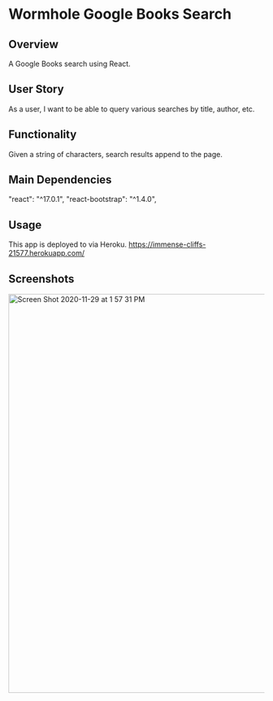 # Wormhole Google Books Search

## Overview

A Google Books search using React.

## User Story

As a user, I want to be able to query various searches by title, author, etc.

## Functionality

Given a string of characters, search results append to the page.

## Main Dependencies

"react": "^17.0.1", "react-bootstrap": "^1.4.0",

## Usage

This app is deployed to via Heroku.
https://immense-cliffs-21577.herokuapp.com/

## Screenshots

<img width="784" alt="Screen Shot 2020-11-29 at 1 57 31 PM" src="https://user-images.githubusercontent.com/66789135/100553360-e1ab4a00-324a-11eb-9723-b8fdd079a711.png">
